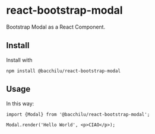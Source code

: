 # react-bootstrap-modal

Bootstrap Modal as a React Component.

## Install

Install with

    npm install @bacchilu/react-bootstrap-modal

## Usage

In this way:

    import {Modal} from '@bacchilu/react-bootstrap-modal';

    Modal.render('Hello World', <p>CIAO</p>);
